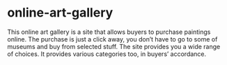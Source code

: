 # online-art-gallery
This online art gallery is a site that allows buyers to purchase paintings online. The purchase is just a click away, you don’t have to go to some of museums and buy from selected stuff. The site provides you a wide range of choices. It provides various categories too, in buyers’ accordance.
